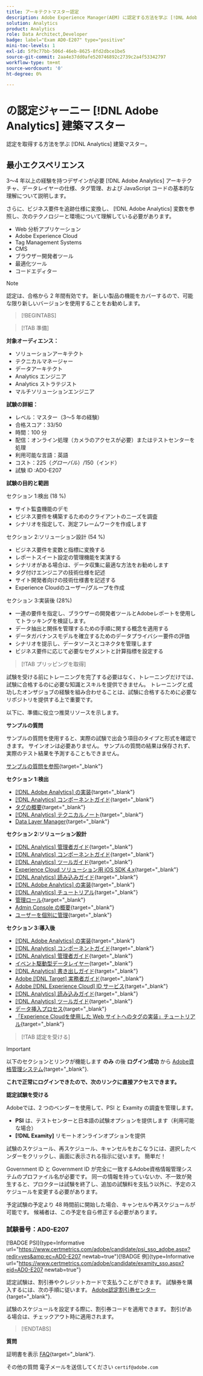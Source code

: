 ```yaml
---
title: アーキテクトマスター認定
description: Adobe Experience Manager(AEM) に認定する方法を学ぶ [!DNL Adobe Analytics] 建築マスター。
solution: Analytics
product: Analytics
role: Data Architect,Developer
badge: label="Exam AD0-E207" type="positive"
mini-toc-levels: 1
exl-id: 5f9c77bb-506d-46eb-8625-8fd2dbce1be5
source-git-commit: 2aa4e37dd0afe520746892c2739c2a4f53342797
workflow-type: tm+mt
source-wordcount: '0'
ht-degree: 0%

---
```


# の認定ジャーニー [!DNL Adobe Analytics] 建築マスター

認定を取得する方法を学ぶ [!DNL Analytics] 建築マスター。

## 最小エクスペリエンス

3～4 年以上の経験を持つデザインが必要 [!DNL Adobe Analytics] アーキテクチャ、データレイヤーの仕様、タグ管理、および JavaScript コードの基本的な理解について説明します。

さらに、ビジネス要件を追跡仕様に変換し、 [!DNL Adobe Analytics] 変数を参照し、次のテクノロジーと環境について理解している必要があります。

* Web 分析アプリケーション
* Adobe Experience Cloud
* Tag Management Systems
* CMS
* ブラウザー開発者ツール
* 最適化ツール
* コードエディター

>[!NOTE]
>
>認定は、合格から 2 年間有効です。 新しい製品の機能をカバーするので、可能な限り新しいバージョンを使用することをお勧めします。

>[!BEGINTABS]

>[!TAB 準備]

**対象オーディエンス：**

* ソリューションアーキテクト
* テクニカルマネージャー
* データアーキテクト
* Analytics エンジニア
* Analytics ストラテジスト
* マルチソリューションエンジニア

**試験の詳細：**

* レベル：マスター（3～5 年の経験）
* 合格スコア：33/50
* 時間：100 分
* 配信：オンライン処理（カメラのアクセスが必要）またはテストセンターを処理
* 利用可能な言語：英語
* コスト：$225（グローバル）/$150（インド）
* 試験 ID :AD0-E207

**試験の目的と範囲**

セクション 1:検出 (18 %)

* サイト監査機能のデモ
* ビジネス要件を構築するためのクライアントのニーズを調査
* シナリオを指定して、測定フレームワークを作成します

セクション 2:ソリューション設計 (54 %)

* ビジネス要件を変数と指標に変換する
* レポートスイート設定の管理機能を実演する
* シナリオがある場合は、データ収集に最適な方法をお勧めします
* タグ付けエンジニアの技術仕様を記述
* サイト開発者向けの技術仕様書を記述する
* Experience Cloudのユーザー/グループを作成

セクション 3:実装後 (28%)

* 一連の要件を指定し、ブラウザーの開発者ツールとAdobeレポートを使用してトラッキングを検証します。
* データ抽出と関係を管理するための手順に関する概念を適用する
* データガバナンスモデルを確立するためのデータプライバシー要件の評価
* シナリオを提示し、データソースとコネクタを管理します
* ビジネス要件に応じて必要なセグメントと計算指標を設定する

>[!TAB プリッピングを取得]

試験を受ける前にトレーニングを完了する必要はなく、トレーニングだけでは、試験に合格するのに必要な知識とスキルを提供できません。 トレーニングと成功したオンザジョブの経験を組み合わせることは、試験に合格するために必要なリポジトリを提供する上で重要です。

以下に、準備に役立つ推奨リソースを示します。

**サンプルの質問**

サンプルの質問を使用すると、実際の試験で出会う項目のタイプと形式を確認できます。 サインオンは必要ありません。 サンプルの質問の結果は保存されず、実際のテスト結果を予測することもできません。

[サンプルの質問を参照](https://scorpion.caveon.com/launchpad/ad0-e207-adobe-analytics-architect-master-copy-y9f8t1){target="_blank"}

**セクション 1:検出**

* [ [!DNL Adobe Analytics] の実装](https://experienceleague.adobe.com/docs/analytics/implementation/home.html?lang=ja){target="_blank"}
* [[!DNL Analytics] コンポーネントガイド](https://experienceleague.adobe.com/docs/analytics/components/home.html?lang=ja){target="_blank"}
* [タグの概要](https://experienceleague.adobe.com/docs/experience-platform/tags/home.html?lang=ja){target="_blank"}
* [[!DNL Analytics] テクニカルノート](https://experienceleague.adobe.com/docs/analytics/technotes/home.html?lang=ja){target="_blank"}
* [Data Layer Manager](https://exchange.adobe.com/apps/ec/101462/data-layer-manager){target="_blank"}

**セクション 2:ソリューション設計**

* [[!DNL Analytics] 管理者ガイド](https://experienceleague.adobe.com/docs/analytics/admin/home.html?lang=ja){target="_blank"}
* [[!DNL Analytics] コンポーネントガイド](https://experienceleague.adobe.com/docs/analytics/components/home.html?lang=ja){target="_blank"}
* [[!DNL Analytics] ツールガイド](https://experienceleague.adobe.com/docs/analytics/analyze/home.html?lang=ja){target="_blank"}
* [Experience Cloud ソリューション用 iOS SDK 4.x](https://experienceleague.adobe.com/docs/mobile-services/ios/overview.html?lang=ja){target="_blank"}
* [[!DNL Analytics] 読み込みガイド](https://experienceleague.adobe.com/docs/analytics/import/home.html?lang=ja){target="_blank"}
* [ [!DNL Adobe Analytics] の実装](https://experienceleague.adobe.com/docs/analytics/implementation/home.html?lang=ja){target="_blank"}
* [[!DNL Analytics] チュートリアル](https://experienceleague.adobe.com/docs/analytics-learn/tutorials/overview.html?lang=ja){target="_blank"}
* [管理ロール](https://helpx.adobe.com/in/enterprise/using/admin-roles.html){target="_blank"}
* [Admin Console の概要](https://helpx.adobe.com/in/enterprise/using/admin-console.html#Settings){target="_blank"}
* [ユーザーを個別に管理](https://helpx.adobe.com/in/enterprise/using/manage-users-individually.html){target="_blank"}

**セクション 3:導入後**

* [ [!DNL Adobe Analytics] の実装](https://experienceleague.adobe.com/docs/analytics/implementation/home.html?lang=ja){target="_blank"}
* [[!DNL Analytics] コンポーネントガイド](https://experienceleague.adobe.com/docs/analytics/components/home.html?lang=ja){target="_blank"}
* [[!DNL Analytics] 管理者ガイド](https://experienceleague.adobe.com/docs/analytics/admin/home.html?lang=ja){target="_blank"}
* [イベント駆動型データレイヤー](https://jimalytics.com/tag-management/the-event-driven-data-layer/){target="_blank"}
* [[!DNL Analytics] 書き出しガイド](https://experienceleague.adobe.com/docs/analytics/export/home.html?lang=ja){target="_blank"}
* [Adobe [!DNL Target] 実務者ガイド](https://experienceleague.adobe.com/docs/target/using/target-home.html?lang=ja){target="_blank"}
* [Adobe [!DNL Experience Cloud] ID サービス](https://experienceleague.adobe.com/docs/id-service/using/home.html?lang=ja){target="_blank"}
* [[!DNL Analytics] 読み込みガイド](https://experienceleague.adobe.com/docs/analytics/import/home.html?lang=ja){target="_blank"}
* [[!DNL Analytics] ツールガイド](https://experienceleague.adobe.com/docs/analytics/analyze/home.html?lang=ja){target="_blank"}
* [データ挿入プロセス](https://github.com/AdobeDocs/analytics-1.4-apis/blob/master/docs/data-insertion-api/overview/c_data_insertion_process.md){target="_blank"}
* [「Experience Cloudを使用した Web サイトへのタグの実装」チュートリアル](https://experienceleague.adobe.com/docs/platform-learn/implement-in-websites/overview.html?lang=ja){target="_blank"}

>[!TAB 認定を受ける]

>[!IMPORTANT]
>
>以下のセクションとリンクが機能します **のみ**  の後 **ログイン成功** から [Adobe資格管理システム](http://www.certmetrics.com/adobe){target="_blank"}.

**これで正常にログインできたので、次のリンクに直接アクセスできます。**

**認定試験を受ける**

Adobeでは、2 つのベンダーを使用して、PSI と Examity の調査を管理します。

* **PSI** は、テストセンターと日本語の試験オプションを提供します（利用可能な場合）
* **[!DNL Examity]** リモートオンラインオプションを提供

試験のスケジュール、再スケジュール、キャンセルをおこなうには、選択したベンダーをクリックし、画面に表示される指示に従います。 簡単だ！

Government ID と Government ID が完全に一致するAdobe資格情報管理システムのプロファイル名が必要です。 同一の情報を持っていないか、不一致が発生すると、プロクターは試験を終了し、追加の試験料を支払う以外に、予定のスケジュールを変更する必要があります。

予定試験の予定より 48 時間前に開始した場合、キャンセルや再スケジュールが可能です。 候補者は、この予定を自ら修正する必要があります。

### 試験番号：AD0-E207

[!BADGE PSI]{type=Informative url="https://www.certmetrics.com/adobe/candidate/psi_sso_adobe.aspx?redir=yes&amp;ec=AD0-E207 newtab=true"}[!BADGE 例]{type=Informative url="https://www.certmetrics.com/adobe/candidate/examity_sso.aspx?eid=AD0-E207 newtab=true"}

認定試験は、割引券やクレジットカードで支払うことができます。 試験券を購入するには、次の手順に従います。 [Adobe認定割引券センター](https://market.xvoucher.com/adobe/global){target="_blank"}.

試験のスケジュールを設定する際に、割引券コードを適用できます。 割引がある場合は、チェックアウト時に適用されます。

>[!ENDTABS]

**質問**

証明書を表示 [FAQ](https://experienceleague.adobe.com/docs/certification/certification/faq.html?lang=en){target="_blank"}.

その他の質問 電子メールを送信してください `certif@adobe.com`
